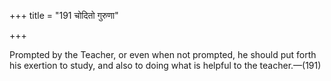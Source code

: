 +++
title = "191 चोदितो गुरुणा"

+++

Prompted by the Teacher, or even when not prompted, he should put forth his exertion to study, and also to doing what is helpful to the teacher.—(191)